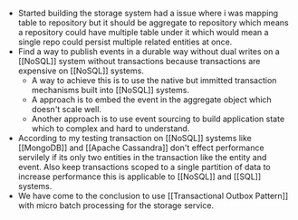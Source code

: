 - Started building the storage system had a issue where i was mapping table to repository but it should be aggregate to repository which means a repository could have multiple table under it which would mean a single repo could persist multiple related entities at once.
- Find a way to publish events in a durable way without dual writes on a [[NoSQL]] system without transactions because transactions are expensive on [[NoSQL]] systems.
	- A way to achieve this is to use the native but immitted transaction mechanisms built into [[NoSQL]] systems.
	- A approach is to embed the event in the aggregate object which doesn't scale well.
	- Another approach is to use event sourcing to build application state which to complex and hard to understand.
- According to my testing transaction on [[NoSQL]] systems like [[MongoDB]] and [[Apache Cassandra]] don't effect performance servilely if its only two entities in the transaction like the entity and event. Also keep transactions scoped to a single partition of data to increase performance this is applicable to [[NoSQL]] and [[SQL]] systems.
- We have come to the conclusion to use [[Transactional Outbox Pattern]] with micro batch processing for the storage service.